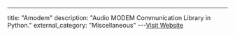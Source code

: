 ---
title: "Amodem"
description: "Audio MODEM Communication Library in Python."
external_category: "Miscellaneous"
---[Visit Website](https://github.com/romanz/amodem)

